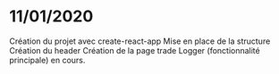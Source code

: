 # 11/01/2020

Création du projet avec create-react-app
Mise en place de la structure
Création du header
Création de la page trade Logger (fonctionnalité principale) en cours.
